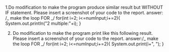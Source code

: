 1.Do modification to make the program produce similar result but WITHOUT IF statement.
Please insert a screenshot of your code to the report.
answer:
/_ make the loop FOR _/
for(int i=2; i<=numInput;i+=2){
System.out.println("2 multiple:"+i);
}

2. Do modification to make the program print like this following result. Please insert a
   screenshot of your code to the report.
   answer:/_ make the loop FOR _/
   for(int i=2; i<=numInput;i+=2){
   System.out.print(i+", ");
   }
